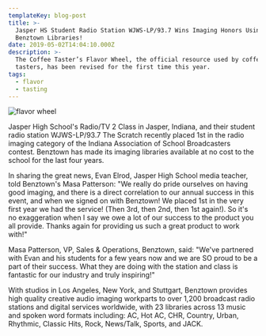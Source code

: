 ```yaml
---
templateKey: blog-post
title: >-
  Jasper HS Student Radio Station WJWS-LP/93.7 Wins Imaging Honors Using
  Benztown Libraries! 
date: 2019-05-02T14:04:10.000Z
description: >-
  The Coffee Taster’s Flavor Wheel, the official resource used by coffee
  tasters, has been revised for the first time this year.
tags:
  - flavor
  - tasting
---
```

![flavor wheel](/img/flavor_wheel.jpg)

Jasper High School's Radio/TV 2 Class in Jasper, Indiana, and their student radio station WJWS-LP/93.7 The Scratch recently placed 1st in the radio imaging category of the Indiana Association of School Broadcasters contest. Benztown has made its imaging libraries available at no cost to the school for the last four years.



In sharing the great news, Evan Elrod, Jasper High School media teacher, told Benztown's Masa Patterson: "We really do pride ourselves on having good imaging, and there is a direct correlation to our annual success in this event, and when we signed on with Benztown! We placed 1st in the very first year we had the service! (Then 3rd, then 2nd, then 1st again!). So it's no exaggeration when I say we owe a lot of our success to the product you all provide. Thanks again for providing us such a great product to work with!"



Masa Patterson, VP, Sales & Operations, Benztown, said: "We've partnered with Evan and his students for a few years now and we are SO proud to be a part of their success. What they are doing with the station and class is fantastic for our industry and truly inspiring!"



With studios in Los Angeles, New York, and Stuttgart, Benztown provides high quality creative audio imaging workparts to over 1,200 broadcast radio stations and digital services worldwide, with 23 libraries across 13 music and spoken word formats including: AC, Hot AC, CHR, Country, Urban, Rhythmic, Classic Hits, Rock, News/Talk, Sports, and JACK.
